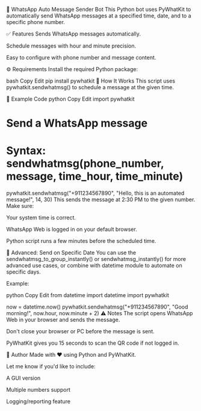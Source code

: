 📲 WhatsApp Auto Message Sender Bot
This Python bot uses PyWhatKit to automatically send WhatsApp messages at a specified time, date, and to a specific phone number.

✅ Features
Sends WhatsApp messages automatically.

Schedule messages with hour and minute precision.

Easy to configure with phone number and message content.

⚙️ Requirements
Install the required Python package:

bash
Copy
Edit
pip install pywhatkit
🧠 How It Works
This script uses pywhatkit.sendwhatmsg() to schedule a message at the given time.

📝 Example Code
python
Copy
Edit
import pywhatkit

# Send a WhatsApp message
# Syntax: sendwhatmsg(phone_number, message, time_hour, time_minute)

pywhatkit.sendwhatmsg("+911234567890", "Hello, this is an automated message!", 14, 30)
This sends the message at 2:30 PM to the given number. Make sure:

Your system time is correct.

WhatsApp Web is logged in on your default browser.

Python script runs a few minutes before the scheduled time.

📅 Advanced: Send on Specific Date
You can use the sendwhatmsg_to_group_instantly() or sendwhatmsg_instantly() for more advanced use cases, or combine with datetime module to automate on specific days.

Example:

python
Copy
Edit
from datetime import datetime
import pywhatkit

now = datetime.now()
pywhatkit.sendwhatmsg("+911234567890", "Good morning!", now.hour, now.minute + 2)
⚠️ Notes
The script opens WhatsApp Web in your browser and sends the message.

Don't close your browser or PC before the message is sent.

PyWhatKit gives you 15 seconds to scan the QR code if not logged in.

📌 Author
Made with ❤️ using Python and PyWhatKit.

Let me know if you'd like to include:

A GUI version

Multiple numbers support

Logging/reporting feature
